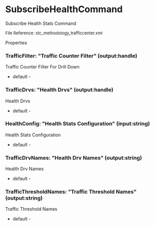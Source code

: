 # SubscribeHealthCommand

Subscribe Health Stats Command

<font size="2">File Reference: stc_methodology_trafficcenter.xml</font>

<text>Properties</text>

### TrafficFilter: "Traffic Counter Filter" (output:handle)

Traffic Counter Filter For Drill Down

* default - 
### TrafficDrvs: "Health Drvs" (output:handle)

Health Drvs

* default - 
### HealthConfig: "Health Stats Configuration" (input:string)

Health Stats Configuration

* default - 
### TrafficDrvNames: "Health Drv Names" (output:string)

Health Drv Names

* default - 
### TrafficThresholdNames: "Traffic Threshold Names" (output:string)

Traffic Threshold Names

* default - 
